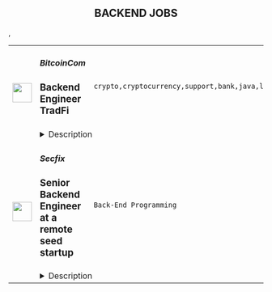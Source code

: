 <div align="center"><h2>BACKEND JOBS</h2></div><table><tr>
                <td width="100" height="100" rowspan="2">
                    <img src="https://remoteok.com/assets/img/jobs/4c9d87305c54f175ce2a8b14962fd82f1677482150.peg" width="38px" height="auto">
                </td>
                <td width="300">
                    <h5>BitcoinCom</h5>
                    <h3>Backend Engineer TradFi</h3>
                </td>
                <td width="300">
                    <code>crypto,cryptocurrency,support,bank,java,lead,engineer,engineering,educational,backend</code>
                </td>
                <td width="200">
                <text>12 days ago</text>
                </td>
                <td width="100" rowspan="2">
                <a href="https://remoteOK.com/remote-jobs/remote-backend-engineer-tradfi-bitcoincom-200895" align="right" target="_blank">Apply</a>
                </td>
            </tr>
            <tr>
                <td colspan="3">
                <details><summary>Description</summary>
                <div class="styles--2BkR3">
<p>Bitcoin.com's mission is to create more 'economic freedom' in the world. By economic freedom we mean the ability for individuals to freely acquire and use personal resources however they choose. We assert that economic freedom is a fundamental human right and a vital component of human dignity, and we believe that it is foundational for peaceful and prosperous societies.</p>
<p>Our vision is to provide the next billion people with access to products that exemplify the ideals of Bitcoin. These ideals - which include peer-to-peer transactions, decentralization, censorship resistance, and permissionless-ness - support economic freedom.</p>
<p>Our approach is to develop and promote widely accessible products that support economic freedom. For example, our digital wallet - which has 29 million downloads - provides people with an easy-to-use, non-custodial method for buying, selling, storing, sending, receiving, and trading cryptocurrencies.</p>
<p>We are seeking a talented Java Backend Engineer who shares our vision.</p>
<p>Tradfi, or âTraditional Financeâ, is our way of introducing users to the exciting world of cryptocurrency. Leveraging our world renowned brand, you will guide users as they take the first step from their bank account to their first decentralized wallet. By creating exciting opportunities such as educational tools, rewards tokens, crypto card, shared wallets and much more, the TradFi team is at the heart of every users journey at [bitcoin.com](http://bitcoin.com). If youâre ready to onboard millions of users into the cryptocurrency ecosystem, tradfi is the fit for you.</p>
<p>The position will require the successful candidate to work inter-departmentally across Engineering and Product Management.</p>
<p><strong>Role:</strong></p>
<ol>
<li>Build features, infrastructure, architecture and applications for world-class cryptocurrency products and services</li>
<li>Able to lead and oversee coding at all levels of the stack including engineering design, setting and ensuring high standards and best practices</li>
<li>Build robust solutions that scale globally.</li>
<li>Able to work to tight deadlines</li>
<li>Expressive in a collaborative way when new features need to built fast, or older features need to be shut down</li>
<li>Communicates thoughts in a clear and concise way</li>
</ol>
<p><strong>Core </strong><strong>Competencies</strong></p>
<ol>
<li>3+ years of Java or other object oriented languages</li>
<li>Experience using common Java frameworks (Spring, RxJava)</li>
<li>Strong knowledge of object-oriented design</li>
<li>Communicates well in both written and verbal English</li>
</ol>
<p><strong>Nice To Have:</strong></p>
<ul>
<li>Knowledge of working with Cassandra</li>
<li>Worked with reactive frameworks</li>
<li>Experience working within an Agile framework</li>
</ul>
<p><strong>Benefits</strong></p>
<p>We are serious about what we do, but more importantly, we have a lot of fun doing it. Our work culture is modern, meaning we strive for work experiences based on transparency, productivity, trust, and passion. For all benefits include:</p>
<ul>
<li>Flexible work hours</li>
<li>Remote work</li>
<li>Health insurance reimbursement</li>
<li>Wellness program (gym, etc.)</li>
</ul>
</div><p><figure><iframe style="width:500px;height:281px;" src="//youtube.com/embed/" frameborder="0" allowfullscreen=""></iframe></figure></p><br/><br/>Please mention the word **EXCEPTIONAL** and tag RMzUuMjE0LjE3My4yMjI= when applying to show you read the job post completely (#RMzUuMjE0LjE3My4yMjI=). This is a beta feature to avoid spam applicants. Companies can search these words to find applicants that read this and see they're human.
                </details>
                </td>
            </tr>,<tr>
                <td width="100" height="100" rowspan="2">
                    <img src="https://wwr-pro.s3.amazonaws.com/logos/0083/8085/logo.gif" width="38px" height="auto">
                </td>
                <td width="300">
                    <h5>Secfix</h5>
                    <h3> Senior Backend Engineer at a remote seed startup</h3>
                </td>
                <td width="300">
                    <code>Back-End Programming</code>
                </td>
                <td width="200">
                <text>9 days ago</text>
                </td>
                <td width="100" rowspan="2">
                <a href="https://weworkremotely.com/remote-jobs/secfix-senior-backend-engineer-at-a-remote-seed-startup" align="right" target="_blank">Apply</a>
                </td>
            </tr>
            <tr>
                <td colspan="3">
                <details><summary>Description</summary>
                <img src="https://we-work-remotely.imgix.net/logos/0083/8085/logo.gif?ixlib=rails-4.0.0&w=50&h=50&dpr=2&fit=fill&auto=compress" />

<p>
  <strong>Headquarters:</strong> EU-Remote &amp; Germany
    <br /><strong>URL:</strong> <a href="https://www.secfix.com/">https://www.secfix.com/</a>
</p>

<div><strong>About Secfix</strong></div><div>Secfix automates security compliance for SMBs in Europe. We help companies get and stay compliant with standards such as ISO 27001, GDPR, TISAX, and SOC 2 in weeks rather than months. </div><div>Our platform integrates with a company’s tech stack (such as GCP, AWS, Azure, Google Workspaces, Jira, Gitlab, etc.), automatically extracts the data needed for compliance, and creates a checklist to become and remain certified. Our fastest customer finished their certification in 4 weeks instead of 12+ months, typically seen from older institutions.</div><div>We raised pre-seed funding from top German angel investors and recently closed our seed round from leading UK and German VCs after impressive growth. Now, the goal (with your help) is to become the market leader.</div><div><br></div><div><strong>About the role:</strong></div><div>As a small team, we are all generalists and constantly picking up new challenges. Regarding product and code, we’re looking to work with experienced people who can pick a problem and solve it. We use TypeScript and want to build more scalable systems so we can continuously make progress on a solid foundation. We don’t expect you to have a background in everything we use but expect strong JavaScript/Typescript fundamentals and a background working Java or another object oriented programming language are helpful. Every feature that is being ideated will go through you, and every future back-end engineer hire will live the engineering values that you will shape with us and live by. You'll get first-hand exposure to what it means to build and scale a remote software startup.</div><div><br></div><div><strong>Preferred experience &amp; culture:</strong></div><ul>
<li>You love iterating and taking pride in owning customer-facing features from ideas to going live and strive for great visuals and usability. </li>
<li>You are a team player and communicate with other members and set up calls with customers if necessary to get feedback directly.</li>
<li>You have 7+ years of experience as back-end engineer</li>
<li>Strong object-oriented programming fundamentals working with either Node.js, Nest.js or Java. Experience working with TypeScript for 3+ years in back-end development. We don’t expect you to have a background in every technology we use but you are able to learn quickly on your own.</li>
<li>Experience with Golang are a plus</li>
<li>In our current growth stage, we want to achieve a lot with a small team. Priorities can change fast. Hence you are a strong believer that hard work and flexibility are qualities that an early startup employee should live by. You can pick up a customer problem, define it, and work on it. </li>
<li>You love speed and have high standards in writing clean, maintainable, and testable code.</li>
<li>You have 3+ years of experience in a fast-paced tech environment, startup, or scale-up where engineers wear multiple hats and define the products together with users. </li>
<li>You are a force multiplier for your team. You always catch up with new back-end trends, love building reusable components, and helping other engineers become better day by day.</li>
<li>You can communicate and structure your thoughts well both inside and outside of your team to ensure we ship products in time without getting lost in details.</li>
<li>You have experience in mentoring junior developers or leading a small team.</li>
<li>You have experience in working and improving remote team culture.</li>
</ul><div><br></div><div><strong>Responsibilities</strong></div><ul>
<li>You’ll design, develop, and maintain new user-facing features using Nest.js</li>
<li>You’ll help out, debug and support our clients looking into the code of our legacy API in Java</li>
<li>You’ll contribute to new and existing products by shaping features with product and design teams. </li>
<li>You’ll help build monitoring services for our customer’s infrastructure and cloud environments (AWS, GCP, Azure, Digital Ocean, etc)</li>
<li>You’ll help to design and develop event-driven microservices</li>
<li>You’ll mentor and develop junior engineers to help them become expert Secfixers</li>
<li>You’ll keep learning new technologies to improve our product and will structure complex product in simple deliverables</li>
<li>You’ll redefine best-in-class software development processes so that we can build an opinionated product for the European SMB market.</li>
<li>You’ll work closely with founders, tech lead, other team members, and users to ship features on schedule</li>
</ul><div>
<br><strong>Our Tech</strong>
</div><ul>
<li>Java Springboot, Node Nest.js, Postgres, and RDS as backend</li>
<li>Hosted on AWS with ECS, EKS</li>
<li>Gitlab, Slack, Notion, <a href="http://gather.town/">Gather.town</a> for communication and documentation</li>
<li>Clickup for project management</li>
<li>Design system with Bootstrap Angular component library</li>
</ul><div>
<br><strong>We are very proud of our Secfix values - and look for candidates who share them. They are:</strong>
</div><ul>
<li>We are obsessed with our customers. We start with the customer and work our way backward to create amazing products they love.</li>
<li>We build everything in a smart way. We love working by YCombinator's principles and preach those to our team.</li>
<li>We create trust within our organisation. Transparency and ethics are within our DNA.</li>
<li>We are hacky. A functional prototype delivered within 2 weeks is worth more than a perfect solution delivered in 2 months.</li>
<li>We take ownership. Building a startup is about ownership and being accountable for timely delivery.</li>
<li>We are leaders of remote work. We are passionately building a culture where people can be productive working from anywhere.</li>
</ul><div>
<br><strong>Benefits you get at Secfix:</strong>
</div><ul>
<li>We are backed by top VCs and accelerators. Get direct access to world-class mentors.</li>
<li>Industry-competitive base salary and generous equity package. We pay local rates that are at or above the market. We share this <a href="https://about.gitlab.com/blog/2019/02/28/why-we-pay-local-rates/">philosophy with GitLab</a>.</li>
<li>Secfix is run by international founders in Germany. We can help you move to Germany and get a visa or just hire you locally with our partner Deel. And we have a track record! Our Customer Success Manager moved to Germany from Brazil and our Account Executive from LA.</li>
<li>Receive the latest tech equipment (MacBook, monitors, headphones)</li>
<li>Health insurance</li>
<li>Remote Workspace budget to make your home office great</li>
<li>Access to co-working around the world</li>
<li>Flexible Work Hours and Location</li>
<li>26 vacation days per year, in addition to local Public Holidays</li>
<li>100% remote work - enhanced by our virtual office in <a href="https://www.gather.town/">Gather </a>
</li>
<li>Virtual and on-site Team Building Activities, Lunch and Learns, and other Company-Wide Events</li>
<li>A Personal Development Budget of 1,000 EUR per year - available for whatever you wish to support your health and fitness, mental health, and learning &amp; development</li>
<li>Have more ideas for perks? You can make them a reality at Secfix 🙂</li>
</ul><div>
<br><strong>Interview Process:</strong>
</div><ul>
<li>30 min - Screen/intro call with our recruiter</li>
<li>45 min - Chat with our Co-founder</li>
<li>1,5h - Tech Interview with a live coding challenge</li>
<li>1,5h - Final interview with team &amp; Co-Founders</li>
</ul><div>
<em>Please note: We are an equal-opportunity employer and remote-only company. At this time, we can support hiring only within EU time zones. We work in sync using Gather as our virtual office. As a small fast-growing company, we believe in the need for an in-sync component of daily communication and therefore cannot support any 100% asynchronous work. Read more about our Remote Culture </em><a href="https://www.notion.so/secfix/Remote-Culture-93bf571583904c5e814b7afd83c240f2?pvs=4"><em>here</em></a><em>.</em>
</div>

<p><strong>To apply:</strong> <a href="https://weworkremotely.com/remote-jobs/secfix-senior-backend-engineer-at-a-remote-seed-startup">https://weworkremotely.com/remote-jobs/secfix-senior-backend-engineer-at-a-remote-seed-startup</a></p>

                </details>
                </td>
            </tr>,<tr>
                <td width="100" height="100" rowspan="2">
                    <img src="https://pbs.twimg.com/profile_images/1542681228666671107/L5LYJLAD_400x400.png" width="38px" height="auto">
                </td>
                <td width="300">
                    <h5>Timescale</h5>
                    <h3>Senior Software Engineer - Backend / Microservices</h3>
                </td>
                <td width="300">
                    <code></code>
                </td>
                <td width="200">
                <text>0 days ago</text>
                </td>
                <td width="100" rowspan="2">
                <a href="https://www.timescale.com/careers/6492175002?gh_jid=6492175002" align="right" target="_blank">Apply</a>
                </td>
            </tr>
            <tr>
                <td colspan="3">
                <details><summary>Description</summary>
                &lt;p&gt;&lt;strong&gt;&lt;em&gt;Timescale helps developers build the next wave of computing, through its managed cloud-native platform for supercharged PostgreSQL. Scale further, build faster, spend less.&lt;/em&gt;&lt;/strong&gt;&lt;/p&gt;
&lt;p&gt;&lt;span style=&quot;font-weight: 400;&quot;&gt;Do you love great developer experiences? Databases? Modern cloud infrastructure?&amp;nbsp; Are you excited to help build the next great database cloud, supporting a fully self-service product experience built around a high-degree of automation and scale?&lt;/span&gt;&lt;/p&gt;
&lt;p&gt;&lt;span style=&quot;font-weight: 400;&quot;&gt;We&#39;re looking for experienced backend engineers to help us design and build the backend microservices, APIs, and other software infrastructure for Timescale Cloud, which is built primarily in Golang. You’ll have the opportunity to work with a close-knit, experienced team.&amp;nbsp; You’ll design clean microservices and interfaces that will interact both with upstream and frontend APIs and interact with our Kubernetes-based clusters and infrastructure.&amp;nbsp; You’ll care about developing great user experiences for developers and believe that cloud engineering teams should own their products from design to implementation to operation.&lt;/span&gt;&lt;/p&gt;
&lt;p&gt;&lt;span style=&quot;font-weight: 400;&quot;&gt;While you’ll help build services serving thousands of customers, it’s still Day 1 here at Timescale.&amp;nbsp; You’ll have the opportunity for significant impact and ownership.&lt;/span&gt;&lt;/p&gt;
&lt;p&gt;&lt;span style=&quot;font-weight: 400;&quot;&gt;Timescale is a 100% remote organization, with engineers throughout the world. For team effectiveness, this open role is primarily for those in North/South American and European timezones.&lt;/span&gt;&lt;/p&gt;
&lt;p&gt;&lt;strong&gt;You Will&lt;/strong&gt;&lt;/p&gt;
&lt;ul&gt;
&lt;li style=&quot;font-weight: 400;&quot;&gt;&lt;span style=&quot;font-weight: 400;&quot;&gt;Contribute to the growth and success of Timescale Cloud.&amp;nbsp; You will bring your experience, passion, and commitment to building a great database cloud experience for developers worldwide.&lt;/span&gt;&lt;/li&gt;
&lt;li style=&quot;font-weight: 400;&quot;&gt;&lt;span style=&quot;font-weight: 400;&quot;&gt;Develop in Go, but you can up-level those skills while here&lt;/span&gt;&lt;/li&gt;
&lt;li style=&quot;font-weight: 400;&quot;&gt;&lt;span style=&quot;font-weight: 400;&quot;&gt;Work collaboratively with your team and other Timescalers to succeed together. You view communication as a critical part of your job (including both brainstorming random ideas and&amp;nbsp; providing more structured design and code review feedback).&lt;/span&gt;&lt;/li&gt;
&lt;li style=&quot;font-weight: 400;&quot;&gt;&lt;span style=&quot;font-weight: 400;&quot;&gt;Ensure that Timescale Cloud remains reliable, scalable, and flexible as we continue to grow, and take the responsibility for hosting customers’ mission-critical databases seriously&lt;/span&gt;&lt;/li&gt;
&lt;/ul&gt;
&lt;p&gt;&lt;strong&gt;You Have&lt;/strong&gt;&lt;/p&gt;
&lt;ul&gt;
&lt;li style=&quot;font-weight: 400;&quot;&gt;&lt;span style=&quot;font-weight: 400;&quot;&gt;Strong programming skills (we mostly use Go but are more concerned with good fundamentals)&lt;/span&gt;&lt;/li&gt;
&lt;li style=&quot;font-weight: 400;&quot;&gt;&lt;span style=&quot;font-weight: 400;&quot;&gt;Experience building backend microservices and API-driven development&lt;/span&gt;&lt;/li&gt;
&lt;li style=&quot;font-weight: 400;&quot;&gt;&lt;span style=&quot;font-weight: 400;&quot;&gt;An understanding for designing, understanding, and debugging complex distributed systems.&lt;/span&gt;&lt;/li&gt;
&lt;li style=&quot;font-weight: 400;&quot;&gt;&lt;span style=&quot;font-weight: 400;&quot;&gt;Experience with at least one major cloud provider (AWS preferred) and infrastructure components such as Kubernetes, containers, Github CI/CD, etc.&lt;/span&gt;&lt;/li&gt;
&lt;/ul&gt;
&lt;p&gt;&lt;em&gt;Req: 2393&lt;/em&gt;&lt;/p&gt;
                </details>
                </td>
            </tr></table>
